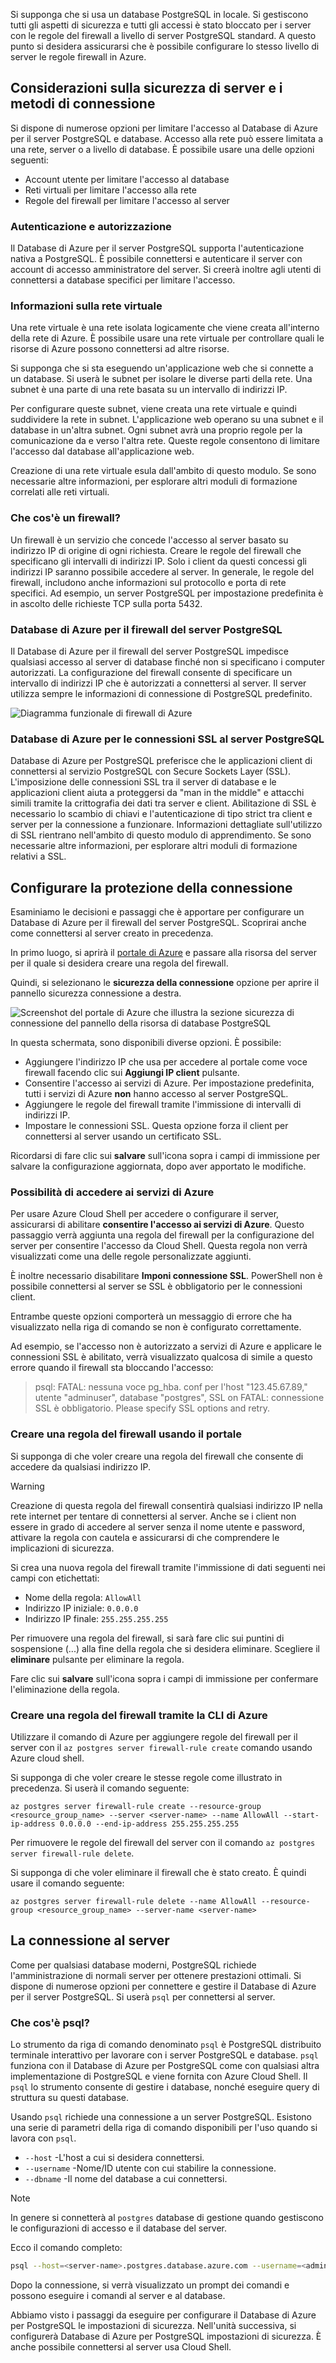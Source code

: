 Si supponga che si usa un database PostgreSQL in locale. Si gestiscono tutti gli aspetti di sicurezza e tutti gli accessi è stato bloccato per i server con le regole del firewall a livello di server PostgreSQL standard. A questo punto si desidera assicurarsi che è possibile configurare lo stesso livello di server le regole firewall in Azure.

## <a name="server-security-considerations-and-connection-methods"></a>Considerazioni sulla sicurezza di server e i metodi di connessione

Si dispone di numerose opzioni per limitare l'accesso al Database di Azure per il server PostgreSQL e database. Accesso alla rete può essere limitata a una rete, server o a livello di database. È possibile usare una delle opzioni seguenti:

- Account utente per limitare l'accesso al database
- Reti virtuali per limitare l'accesso alla rete
- Regole del firewall per limitare l'accesso al server

### <a name="authentication-and-authorization"></a>Autenticazione e autorizzazione

Il Database di Azure per il server PostgreSQL supporta l'autenticazione nativa a PostgreSQL. È possibile connettersi e autenticare il server con account di accesso amministratore del server. Si creerà inoltre agli utenti di connettersi a database specifici per limitare l'accesso.

### <a name="what-is-a-virtual-network"></a>Informazioni sulla rete virtuale

Una rete virtuale è una rete isolata logicamente che viene creata all'interno della rete di Azure. È possibile usare una rete virtuale per controllare quali le risorse di Azure possono connettersi ad altre risorse.

Si supponga che si sta eseguendo un'applicazione web che si connette a un database. Si userà le subnet per isolare le diverse parti della rete. Una subnet è una parte di una rete basata su un intervallo di indirizzi IP.

Per configurare queste subnet, viene creata una rete virtuale e quindi suddividere la rete in subnet. L'applicazione web operano su una subnet e il database in un'altra subnet. Ogni subnet avrà una proprio regole per la comunicazione da e verso l'altra rete. Queste regole consentono di limitare l'accesso dal database all'applicazione web.

Creazione di una rete virtuale esula dall'ambito di questo modulo. Se sono necessarie altre informazioni, per esplorare altri moduli di formazione correlati alle reti virtuali.

### <a name="what-is-a-firewall"></a>Che cos'è un firewall?

Un firewall è un servizio che concede l'accesso al server basato su indirizzo IP di origine di ogni richiesta. Creare le regole del firewall che specificano gli intervalli di indirizzi IP. Solo i client da questi concessi gli indirizzi IP saranno possibile accedere al server. In generale, le regole del firewall, includono anche informazioni sul protocollo e porta di rete specifici. Ad esempio, un server PostgreSQL per impostazione predefinita è in ascolto delle richieste TCP sulla porta 5432.

### <a name="azure-database-for-postgresql-server-firewall"></a>Database di Azure per il firewall del server PostgreSQL

Il Database di Azure per il firewall del server PostgreSQL impedisce qualsiasi accesso al server di database finché non si specificano i computer autorizzati. La configurazione del firewall consente di specificare un intervallo di indirizzi IP che è autorizzati a connettersi al server. Il server utilizza sempre le informazioni di connessione di PostgreSQL predefinito.

![Diagramma funzionale di firewall di Azure](../media-draft/7-firewall-diagram.png)

### <a name="azure-database-for-postgresql-server-ssl-connections"></a>Database di Azure per le connessioni SSL al server PostgreSQL

Database di Azure per PostgreSQL preferisce che le applicazioni client di connettersi al servizio PostgreSQL con Secure Sockets Layer (SSL). L'imposizione delle connessioni SSL tra il server di database e le applicazioni client aiuta a proteggersi da "man in the middle" e attacchi simili tramite la crittografia dei dati tra server e client. Abilitazione di SSL è necessario lo scambio di chiavi e l'autenticazione di tipo strict tra client e server per la connessione a funzionare. Informazioni dettagliate sull'utilizzo di SSL rientrano nell'ambito di questo modulo di apprendimento. Se sono necessarie altre informazioni, per esplorare altri moduli di formazione relativi a SSL.

## <a name="configure-connection-security"></a>Configurare la protezione della connessione

Esaminiamo le decisioni e passaggi che è apportare per configurare un Database di Azure per il firewall del server PostgreSQL. Scoprirai anche come connettersi al server creato in precedenza.

In primo luogo, si aprirà il [portale di Azure](https://portal.azure.com?azure-portal=true) e passare alla risorsa del server per il quale si desidera creare una regola del firewall.

Quindi, si selezionano le **sicurezza della connessione** opzione per aprire il pannello sicurezza connessione a destra.

![Screenshot del portale di Azure che illustra la sezione sicurezza di connessione del pannello della risorsa di database PostgreSQL](../media-draft/7-db-security-settings.png)

In questa schermata, sono disponibili diverse opzioni. È possibile:

- Aggiungere l'indirizzo IP che usa per accedere al portale come voce firewall facendo clic sui **Aggiungi IP client** pulsante.
- Consentire l'accesso ai servizi di Azure. Per impostazione predefinita, tutti i servizi di Azure **non** hanno accesso al server PostgreSQL.
- Aggiungere le regole del firewall tramite l'immissione di intervalli di indirizzi IP.
- Impostare le connessioni SSL. Questa opzione forza il client per connettersi al server usando un certificato SSL.

Ricordarsi di fare clic sui **salvare** sull'icona sopra i campi di immissione per salvare la configurazione aggiornata, dopo aver apportato le modifiche.

### <a name="allow-access-to-azure-services"></a>Possibilità di accedere ai servizi di Azure

Per usare Azure Cloud Shell per accedere o configurare il server, assicurarsi di abilitare **consentire l'accesso ai servizi di Azure**. Questo passaggio verrà aggiunta una regola del firewall per la configurazione del server per consentire l'accesso da Cloud Shell. Questa regola non verrà visualizzati come una delle regole personalizzate aggiunti.

È inoltre necessario disabilitare **Imponi connessione SSL**. PowerShell non è possibile connettersi al server se SSL è obbligatorio per le connessioni client.

Entrambe queste opzioni comporterà un messaggio di errore che ha visualizzato nella riga di comando se non è configurato correttamente.

Ad esempio, se l'accesso non è autorizzato a servizi di Azure e applicare le connessioni SSL è abilitato, verrà visualizzato qualcosa di simile a questo errore quando il firewall sta bloccando l'accesso:

> psql: FATAL: nessuna voce pg_hba. conf per l'host "123.45.67.89," utente "adminuser", database "postgres", SSL on FATAL: connessione SSL è obbligatorio. Please specify SSL options and retry.

### <a name="create-a-firewall-rule-using-the-portal"></a>Creare una regola del firewall usando il portale

Si supponga di che voler creare una regola del firewall che consente di accedere da qualsiasi indirizzo IP.

> [!WARNING]
> Creazione di questa regola del firewall consentirà qualsiasi indirizzo IP nella rete internet per tentare di connettersi al server. Anche se i client non essere in grado di accedere al server senza il nome utente e password, attivare la regola con cautela e assicurarsi di che comprendere le implicazioni di sicurezza.

Si crea una nuova regola del firewall tramite l'immissione di dati seguenti nei campi con etichettati:

- Nome della regola: `AllowAll`
- Indirizzo IP iniziale: `0.0.0.0`
- Indirizzo IP finale: `255.255.255.255`

Per rimuovere una regola del firewall, si sarà fare clic sui puntini di sospensione (...) alla fine della regola che si desidera eliminare. Scegliere il **eliminare** pulsante per eliminare la regola.

Fare clic sui **salvare** sull'icona sopra i campi di immissione per confermare l'eliminazione della regola.

### <a name="create-a-firewall-rule-using-the-azure-cli"></a>Creare una regola del firewall tramite la CLI di Azure

Utilizzare il comando di Azure per aggiungere regole del firewall per il server con il `az postgres server firewall-rule create` comando usando Azure cloud shell.

Si supponga di che voler creare le stesse regole come illustrato in precedenza. Si userà il comando seguente:

  ```azurecli
  az postgres server firewall-rule create --resource-group <resource_group_name> --server <server-name> --name AllowAll --start-ip-address 0.0.0.0 --end-ip-address 255.255.255.255
  ```

Per rimuovere le regole del firewall del server con il comando `az postgres server firewall-rule delete`.

Si supponga di che voler eliminare il firewall che è stato creato. È quindi usare il comando seguente:

  ```azurecli
  az postgres server firewall-rule delete --name AllowAll --resource-group <resource_group_name> --server-name <server-name>
  ```

## <a name="connecting-to-your-server"></a>La connessione al server

Come per qualsiasi database moderni, PostgreSQL richiede l'amministrazione di normali server per ottenere prestazioni ottimali. Si dispone di numerose opzioni per connettere e gestire il Database di Azure per il server PostgreSQL. Si userà `psql` per connettersi al server.

### <a name="what-is-psql"></a>Che cos'è psql?

Lo strumento da riga di comando denominato `psql` è PostgreSQL distribuito terminale interattivo per lavorare con i server PostgreSQL e database. `psql` funziona con il Database di Azure per PostgreSQL come con qualsiasi altra implementazione di PostgreSQL e viene fornita con Azure Cloud Shell. Il `psql` lo strumento consente di gestire i database, nonché eseguire query di struttura su questi database.

Usando `psql` richiede una connessione a un server PostgreSQL. Esistono una serie di parametri della riga di comando disponibili per l'uso quando si lavora con `psql`.

- `--host` -L'host a cui si desidera connettersi.
- `--username` -Nome/ID utente con cui stabilire la connessione.
- `--dbname` -Il nome del database a cui connettersi.

> [!Note]
> In genere si connetterà al `postgres` database di gestione quando gestiscono le configurazioni di accesso e il database del server.

Ecco il comando completo:

  ```bash
  psql --host=<server-name>.postgres.database.azure.com --username=<admin-user>@<server-name> --dbname=<database>
  ```

Dopo la connessione, si verrà visualizzato un prompt dei comandi e possono eseguire i comandi al server e al database.

Abbiamo visto i passaggi da eseguire per configurare il Database di Azure per PostgreSQL le impostazioni di sicurezza. Nell'unità successiva, si configurerà Database di Azure per PostgreSQL impostazioni di sicurezza. È anche possibile connettersi al server usa Cloud Shell.
